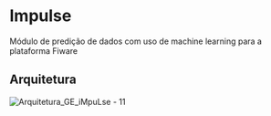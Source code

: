 # Impulse
Módulo de predição de dados com uso de machine learning para a plataforma Fiware

## Arquitetura
![Arquitetura_GE_iMpuLse - 11](https://github.com/user-attachments/assets/7757689d-8c5c-4ced-b213-c017724d6ab2)
